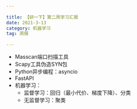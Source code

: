 ```yaml
---
 
title: 【研一下】第二周学习汇报
date: 2021-3-13
category: 机器学习
tag: 周报
 
---
```


 

* Masscan端口扫描工具
* Scapy工具伪造SYN包
* Python异步编程：asyncio
* FastAPI
* 机器学习：
  * 监督学习：回归（最小代价、梯度下降）、分类
  * 无监督学习：聚类

